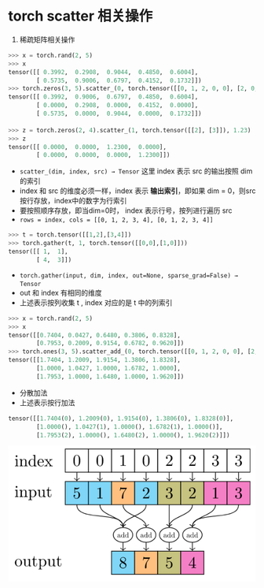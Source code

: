 # torch scatter 相关操作

1. 稀疏矩阵相关操作

```python
>>> x = torch.rand(2, 5)
>>> x
tensor([[ 0.3992,  0.2908,  0.9044,  0.4850,  0.6004],
        [ 0.5735,  0.9006,  0.6797,  0.4152,  0.1732]])
>>> torch.zeros(3, 5).scatter_(0, torch.tensor([[0, 1, 2, 0, 0], [2, 0, 0, 1, 2]]), x)
tensor([[ 0.3992,  0.9006,  0.6797,  0.4850,  0.6004],
        [ 0.0000,  0.2908,  0.0000,  0.4152,  0.0000],
        [ 0.5735,  0.0000,  0.9044,  0.0000,  0.1732]])

>>> z = torch.zeros(2, 4).scatter_(1, torch.tensor([[2], [3]]), 1.23)
>>> z
tensor([[ 0.0000,  0.0000,  1.2300,  0.0000],
        [ 0.0000,  0.0000,  0.0000,  1.2300]])
```

* `scatter_(dim, index, src) → Tensor` 这里 index 表示 src 的输出按照 dim 的索引
* index 和 src 的维度必须一样，index 表示 **输出索引**，即如果 dim = 0，则src按行存放，index中的数字为行索引
* 要按照顺序存放，即当dim=0时， index 表示行号，按列进行遍历 src
* `rows = index, cols = [[0, 1, 2, 3, 4], [0, 1, 2, 3, 4]]`

```python
>>> t = torch.tensor([[1,2],[3,4]])
>>> torch.gather(t, 1, torch.tensor([[0,0],[1,0]]))
tensor([[ 1,  1],
        [ 4,  3]])
```

* `torch.gather(input, dim, index, out=None, sparse_grad=False) → Tensor`
* out 和 index 有相同的维度
* 上述表示按列收集 t , index 对应的是 t 中的列索引

```python
>>> x = torch.rand(2, 5)
>>> x
tensor([[0.7404, 0.0427, 0.6480, 0.3806, 0.8328],
        [0.7953, 0.2009, 0.9154, 0.6782, 0.9620]])
>>> torch.ones(3, 5).scatter_add_(0, torch.tensor([[0, 1, 2, 0, 0], [2, 0, 0, 1, 2]]), x)
tensor([[1.7404, 1.2009, 1.9154, 1.3806, 1.8328],
        [1.0000, 1.0427, 1.0000, 1.6782, 1.0000],
        [1.7953, 1.0000, 1.6480, 1.0000, 1.9620]])
```

* 分散加法
* 上述表示按行加法

```python
tensor([[1.7404(0), 1.2009(0), 1.9154(0), 1.3806(0), 1.8328(0)],
        [1.0000(), 1.0427(1), 1.0000(), 1.6782(1), 1.0000()],
        [1.7953(2), 1.0000(), 1.6480(2), 1.0000(), 1.9620(2)]])
```

![scatter add](imgs/scatter_add.png)